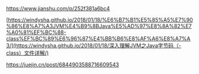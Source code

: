 https://www.jianshu.com/p/252f381a6bc4

[https://windysha.github.io/2018/01/18/%E6%B7%B1%E5%85%A5%E7%90%86%E8%A7%A3JVM%E4%B9%8BJava%E5%AD%97%E8%8A%82%E7%A0%81%EF%BC%88-class%EF%BC%89%E6%96%87%E4%BB%B6%E8%AF%A6%E8%A7%A3/](https://windysha.github.io/2018/01/18/深入理解JVM之Java字节码（-class）文件详解/)



https://juejin.cn/post/6844903588716609543